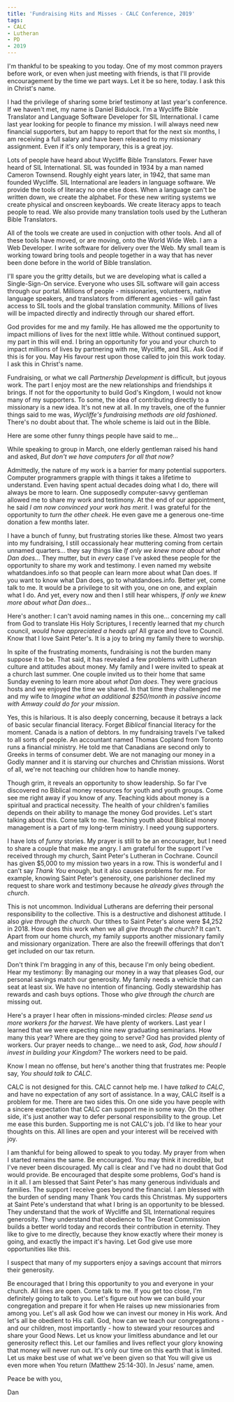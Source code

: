 ```yaml
---
title: 'Fundraising Hits and Misses - CALC Conference, 2019'
tags:
- CALC
- Lutheran
- PD
- 2019
---
```


I'm thankful to be speaking to you today. One of my most common prayers before work, or even when just meeting with friends, is that I'll provide encouragement by the time we part ways. Let it be so here, today. I ask this in Christ's name.

I had the privilege of sharing some brief testimony at last year's conference. If we haven't met, my name is Daniel Bidulock. I'm a Wycliffe Bible Translator and Language Software Developer for SIL International. I came last year looking for people to finance my mission. I will always need new financial supporters, but am happy to report that for the next six months, I am receiving a full salary and have been released to my missionary assignment. Even if it's only temporary, this is a great joy.

Lots of people have heard about Wycliffe Bible Translators. Fewer have heard of SIL International. SIL was founded in 1934 by a man named Cameron Townsend. Roughly eight years later, in 1942, that same man founded Wycliffe. SIL International are leaders in language software. We provide the tools of literacy no one else does. When a language can't be written down, we create the alphabet. For these new writing systems we create physical and onscreen keyboards. We create literacy apps to teach people to read. We also provide many translation tools used by the Lutheran Bible Translators.

All of the tools we create are used in conjuction with other tools. And all of these tools have moved, or are moving, onto the World Wide Web. I am a Web Developer. I write software for delivery over the Web. My small team is working toward bring tools and people together in a way that has never been done before in the world of Bible translation.

I'll spare you the gritty details, but we are developing what is called a Single-Sign-On service. Everyone who uses SIL software will gain access through our portal. Millions of people - missionaries, volunteers, native language speakers, and translators from different agencies - will gain fast access to SIL tools and the global translation community. Millions of lives will be impacted directly and indirectly through our shared effort.

God provides for me and my family. He has allowed me the opportunity to impact millions of lives for the next little while. Without continued support, my part in this will end. I bring an opportunity for you and your church to impact millions of lives by partnering with me, Wycliffe, and SIL. Ask God if this is for you. May His favour rest upon those called to join this work today. I ask this in Christ's name.

Fundraising, or what we call _Partnership Development_ is difficult, but joyous work. The part I enjoy most are the new relationships and friendships it brings. If not for the opportunity to build God's Kingdom, I would not know many of my supporters. To some, the idea of contributing directly to a missionary is a new idea. It's not new at all. In my travels, one of the funnier things said to me was, _Wycliffe's fundraising methods are old fashioned_. There's no doubt about that. The whole scheme is laid out in the Bible.

Here are some other funny things people have said to me...

While speaking to group in March, one elderly gentleman raised his hand and asked, _But don't we have computers for all that now?_

Admittedly, the nature of my work is a barrier for many potential supporters. Computer programmers grapple with things it takes a lifetime to understand. Even having spent actual decades doing what I do, there will always be more to learn. One supposedly computer-savvy gentleman allowed me to share my work and testimony. At the end of our appointment, he said _I am now convinced your work has merit_. I was grateful for the opportunity to _turn the other cheek_. He even gave me a generous one-time donation a few months later.

I have a bunch of funny, but frustrating stories like these. Almost two years into my fundraising, I still occassionaly hear muttering coming from certain unnamed quarters... they say things like _If only we knew more about what Dan does..._ They mutter, but in _every_ case I've asked these people for the opportunity to share my work and testimony. I even named my website whatdandoes.info so that people can learn more about what Dan does. If you want to know what Dan does, go to whatdandoes.info. Better yet, come talk to me. It would be a privilege to sit with you, one on one, and explain what I do. And yet, every now and then I still hear whispers, _If only we knew more about what Dan does..._

Here's another: I can't avoid naming names in this one... concerning my call from God to translate His Holy Scriptures, I recently learned that my church council, _would have appreciated a heads up!_ All grace and love to Council. Know that I love Saint Peter's. It is a joy to bring my family there to worship.

In spite of the frustrating moments, fundraising is not the burden many suppose it to be. That said, it has revealed a few problems with Lutheran culture and attitudes about money. My family and I were invited to speak at a church last summer. One couple invited us to their home that same Sunday evening to learn more about _what Dan does_. They were gracious hosts and we enjoyed the time we shared. In that time they challenged me and my wife to _Imagine what an additional $250/month in passive income with Amway could do for your mission_.

Yes, this is hilarious. It is also deeply concerning, because it betrays a lack of basic secular financial literacy. Forget _Biblical_ financial literacy for the moment. Canada is a nation of debtors. In my fundraising travels I've talked to all sorts of people. An accountant named Thomas Copland from Toronto runs a financial ministry. He told me that Canadians are second only to Greeks in terms of consumer debt. We are not managing our money in a Godly manner and it is starving our churches and Christian missions. Worst of all, we're not teaching our children how to handle money. 

Though grim, it reveals an opportunity to show leadership. So far I've discovered no Biblical money resources for youth and youth groups. Come see me right away if you know of any. Teaching kids about money is a spiritual and practical necessity. The health of your children's families depends on their ability to manage the money God provides. Let's start talking about this. Come talk to me. Teaching youth about Biblical money management is a part of my long-term ministry. I need young supporters.

I have lots of _funny_ stories. My prayer is still to be an encourager, but I need to share a couple that make me angry. I am grateful for the support I've received through my church, Saint Peter's Lutheran in Cochrane. Council has given $5,000 to my mission two years in a row. This is wonderful and I can't say _Thank You_ enough, but it also causes problems for me. For example, knowing Saint Peter's generosity, one parishioner declined my request to share work and testimony because he _already gives through the church_.

This is not uncommon. Individual Lutherans are deferring their personal responsibility to the collective. This is a destructive and dishonest attitude. I also _give through the church_. Our tithes to Saint Peter's alone were $4,252 in 2018. How does this work when we all _give through the church?_ It can't. Apart from our home church, my family supports another missionary family and missionary organization. There are also the freewill offerings that don't get included on our tax return.

Don't think I'm bragging in any of this, because I'm only being obedient. Hear my testimony: By managing our money in a way that pleases God, our personal savings match our generosity. My family needs a vehicle that can seat at least six. We have no intention of financing. Godly stewardship has rewards and cash buys options. Those who _give through the church_ are missing out.

Here's a prayer I hear often in missions-minded circles: _Please send us more workers for the harvest_. We have plenty of workers. Last year I learned that we were expecting nine new graduating seminarians. How many this year? Where are they going to serve? God has provided plenty of workers. Our prayer needs to change... we need to ask, _God, how should I invest in building your Kingdom?_ The workers need to be paid.

Know I mean no offense, but here's another thing that frustrates me: People say, _You should talk to CALC_. 

CALC is not designed for this. CALC cannot help me. I have _talked to CALC_, and have no expectation of any sort of assistance. In a way, CALC itself is a problem for me. There are two sides this. On one side you have people with a sincere expectation that CALC can support me in some way. On the other side, it's just another way to defer personal responsibility to the group. Let me ease this burden. Supporting me is not CALC's job. I'd like to hear your thoughts on this. All lines are open and your interest will be received with joy. 

I am thankful for being allowed to speak to you today. My prayer from when I started remains the same. Be encouraged. You may think it incredible, but I've never been discouraged. My call is clear and I've had no doubt that God would provide. Be encouraged that despite some problems, God's hand is in it all. I am blessed that Saint Peter's has many generous individuals and families. The support I receive goes beyond the financial. I am blessed with the burden of sending many Thank You cards this Christmas. My supporters at Saint Pete's understand that what I bring is an opportunity to be blessed. They understand that the work of Wycliffe and SIL International requires generosity. They understand that obedience to The Great Commission builds a better world today and records their contribution in eternity. They like to give to me directly, because they know exactly where their money is going, and exactly the impact it's having. Let God give use more opportunities like this.

I suspect that many of my supporters enjoy a savings account that mirrors their generosity.

Be encouraged that I bring this opportunity to you and everyone in your church. All lines are open. Come talk to me. If you get too close, I'm definitely going to talk to you. Let's figure out how we can build your congregation and prepare it for when He raises up new missionaries from among you. Let's all ask God how we can invest our money in His work. And let's all be obedient to His call. God, how can we teach our congregations - and our children, most importantly - how to steward your resources and share your Good News. Let us know your limitless abundance and let our generosity reflect this. Let our families and lives reflect your glory knowing that money will never run out. It's only our time on this earth that is limited. Let us make best use of what we've been given so that You will give us even more when You return (Matthew 25:14-30). In Jesus' name, amen.

Peace be with you,

Dan


